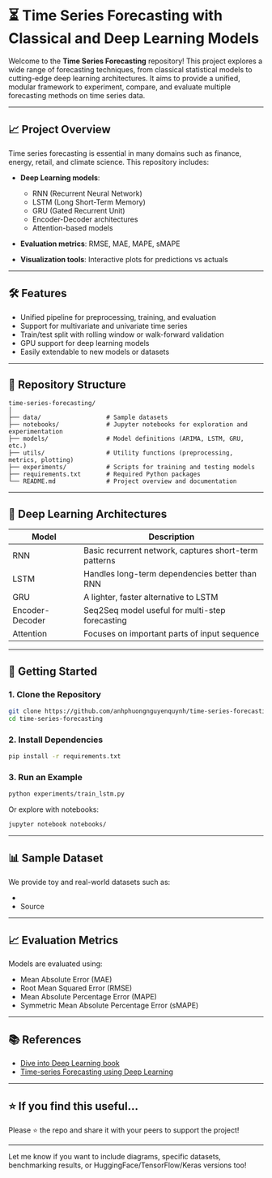 # ⏳ Time Series Forecasting with Classical and Deep Learning Models

Welcome to the **Time Series Forecasting** repository! This project explores a wide range of forecasting techniques, from classical statistical models to cutting-edge deep learning architectures. It aims to provide a unified, modular framework to experiment, compare, and evaluate multiple forecasting methods on time series data.

---

## 📈 Project Overview

Time series forecasting is essential in many domains such as finance, energy, retail, and climate science. This repository includes:

* **Deep Learning models**:

  * RNN (Recurrent Neural Network)
  * LSTM (Long Short-Term Memory)
  * GRU (Gated Recurrent Unit)
  * Encoder-Decoder architectures
  * Attention-based models

* **Evaluation metrics**: RMSE, MAE, MAPE, sMAPE
* **Visualization tools**: Interactive plots for predictions vs actuals

---

## 🛠️ Features

* Unified pipeline for preprocessing, training, and evaluation
* Support for multivariate and univariate time series
* Train/test split with rolling window or walk-forward validation
* GPU support for deep learning models
* Easily extendable to new models or datasets

---

## 📂 Repository Structure

```
time-series-forecasting/
│
├── data/                  # Sample datasets
├── notebooks/             # Jupyter notebooks for exploration and experimentation
├── models/                # Model definitions (ARIMA, LSTM, GRU, etc.)
├── utils/                 # Utility functions (preprocessing, metrics, plotting)
├── experiments/           # Scripts for training and testing models
├── requirements.txt       # Required Python packages
└── README.md              # Project overview and documentation
```

---

## 🧠 Deep Learning Architectures

| Model           | Description                                           |
| --------------- | ----------------------------------------------------- |
| RNN             | Basic recurrent network, captures short-term patterns |
| LSTM            | Handles long-term dependencies better than RNN        |
| GRU             | A lighter, faster alternative to LSTM                 |
| Encoder-Decoder | Seq2Seq model useful for multi-step forecasting       |
| Attention       | Focuses on important parts of input sequence          |

---

## 🚀 Getting Started

### 1. Clone the Repository

```bash
git clone https://github.com/anhphuongnguyenquynh/time-series-forecasting.git
cd time-series-forecasting
```

### 2. Install Dependencies

```bash
pip install -r requirements.txt
```

### 3. Run an Example

```bash
python experiments/train_lstm.py
```

Or explore with notebooks:

```bash
jupyter notebook notebooks/
```

---

## 📊 Sample Dataset

We provide toy and real-world datasets such as:

* 
* Source

---

## 📈 Evaluation Metrics

Models are evaluated using:

* Mean Absolute Error (MAE)
* Root Mean Squared Error (RMSE)
* Mean Absolute Percentage Error (MAPE)
* Symmetric Mean Absolute Percentage Error (sMAPE)

---

## 📚 References

* [Dive into Deep Learning book](https://d2l.ai/)
* [Time-series Forecasting using Deep Learning](https://github.com/bpbpublications/Time-Series-Forecasting-using-Deep-Learning)

---

## ⭐️ If you find this useful...

Please ⭐️ the repo and share it with your peers to support the project!

---

Let me know if you want to include diagrams, specific datasets, benchmarking results, or HuggingFace/TensorFlow/Keras versions too!
